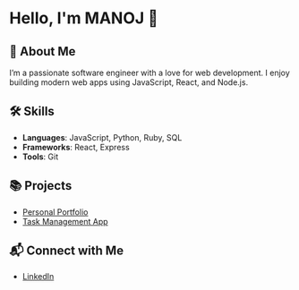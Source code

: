 # Hello, I'm MANOJ 👋

## 🚀 About Me
I’m a passionate software engineer with a love for web development. I enjoy building modern web apps using JavaScript, React, and Node.js.

## 🛠️ Skills
- **Languages**: JavaScript, Python, Ruby, SQL
- **Frameworks**: React, Express
- **Tools**: Git

## 📚 Projects
- [Personal Portfolio](https://github.com/johnsmith/portfolio)
- [Task Management App](https://github.com/johnsmith/task-manager)

## 📬 Connect with Me
- [LinkedIn]((https://www.linkedin.com/in/manoj-k-850582242/))

